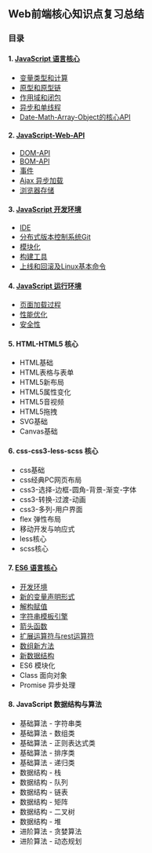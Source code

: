 ## Web前端核心知识点复习总结

### 目录

#### 1. [JavaScript 语言核心](https://github.com/LightSmileY/Web-front-end---Review/tree/master/01.%20JavaScript%20%E8%AF%AD%E8%A8%80%E6%A0%B8%E5%BF%83)

- [变量类型和计算](https://github.com/LightSmileY/Web-front-end---Review/blob/master/01.%20JavaScript%20%E8%AF%AD%E8%A8%80%E6%A0%B8%E5%BF%83/1.%20%E5%8F%98%E9%87%8F%E7%B1%BB%E5%9E%8B%E5%92%8C%E8%AE%A1%E7%AE%97.md)
- [原型和原型链](https://github.com/LightSmileY/Web-front-end---Review/blob/master/01.%20JavaScript%20%E8%AF%AD%E8%A8%80%E6%A0%B8%E5%BF%83/2.%20%E5%8E%9F%E5%9E%8B%E5%92%8C%E5%8E%9F%E5%9E%8B%E9%93%BE.md)
- [作用域和闭包](https://github.com/LightSmileY/Web-front-end---Review/blob/master/01.%20JavaScript%20%E8%AF%AD%E8%A8%80%E6%A0%B8%E5%BF%83/3.%20%E4%BD%9C%E7%94%A8%E5%9F%9F%E5%92%8C%E9%97%AD%E5%8C%85.md)
- [异步和单线程](https://github.com/LightSmileY/Web-front-end---Review/blob/master/01.%20JavaScript%20%E8%AF%AD%E8%A8%80%E6%A0%B8%E5%BF%83/4.%20%E5%BC%82%E6%AD%A5%E5%92%8C%E5%8D%95%E7%BA%BF%E7%A8%8B.md)
- [Date-Math-Array-Object的核心API](https://github.com/LightSmileY/Web-front-end---Review/blob/master/01.%20JavaScript%20%E8%AF%AD%E8%A8%80%E6%A0%B8%E5%BF%83/5.%20Date-Math-Array-Object%E7%9A%84%E6%A0%B8%E5%BF%83API.md)

#### 2. [JavaScript-Web-API](https://github.com/LightSmileY/Web-front-end---Review/tree/master/02.%20JavaScript-Web-API)

- [DOM-API](https://github.com/LightSmileY/Web-front-end---Review/blob/master/02.%20JavaScript-Web-API/1.%20DOM-API.md)
- [BOM-API](https://github.com/LightSmileY/Web-front-end---Review/blob/master/02.%20JavaScript-Web-API/2.%20BOM-API.md)
- [事件](https://github.com/LightSmileY/Web-front-end---Review/blob/master/02.%20JavaScript-Web-API/3.%20%E4%BA%8B%E4%BB%B6.md)
- [Ajax 异步加载](https://github.com/LightSmileY/Web-front-end---Review/blob/master/02.%20JavaScript-Web-API/4.%20Ajax%20%E5%BC%82%E6%AD%A5%E5%8A%A0%E8%BD%BD.md)
- [浏览器存储](https://github.com/LightSmileY/Web-front-end---Review/blob/master/02.%20JavaScript-Web-API/5.%20%E6%B5%8F%E8%A7%88%E5%99%A8%E5%AD%98%E5%82%A8.md)

#### 3. [JavaScript 开发环境](https://github.com/LightSmileY/Web-front-end---Review/tree/master/03.%20JavaScript%20%E5%BC%80%E5%8F%91%E7%8E%AF%E5%A2%83)

- [IDE](https://github.com/LightSmileY/Web-front-end---Review/blob/master/03.%20JavaScript%20%E5%BC%80%E5%8F%91%E7%8E%AF%E5%A2%83/1.%20IDE.md)
- [分布式版本控制系统Git](https://github.com/LightSmileY/Web-front-end---Review/blob/master/03.%20JavaScript%20%E5%BC%80%E5%8F%91%E7%8E%AF%E5%A2%83/2.%20%E5%88%86%E5%B8%83%E5%BC%8F%E7%89%88%E6%9C%AC%E6%8E%A7%E5%88%B6%E7%B3%BB%E7%BB%9FGit.md)
- [模块化](https://github.com/LightSmileY/Web-front-end---Review/blob/master/03.%20JavaScript%20%E5%BC%80%E5%8F%91%E7%8E%AF%E5%A2%83/3.%20%E6%A8%A1%E5%9D%97%E5%8C%96.md)
- [构建工具](https://github.com/LightSmileY/Web-front-end---Review/blob/master/03.%20JavaScript%20%E5%BC%80%E5%8F%91%E7%8E%AF%E5%A2%83/4.%20%E6%9E%84%E5%BB%BA%E5%B7%A5%E5%85%B7.md)
- [上线和回滚及Linux基本命令](https://github.com/LightSmileY/Web-front-end---Review/blob/master/03.%20JavaScript%20%E5%BC%80%E5%8F%91%E7%8E%AF%E5%A2%83/5.%20%E4%B8%8A%E7%BA%BF%E5%92%8C%E5%9B%9E%E6%BB%9A%E5%8F%8ALinux%E5%9F%BA%E6%9C%AC%E5%91%BD%E4%BB%A4.md)

#### 4. [JavaScript 运行环境](https://github.com/LightSmileY/Web-front-end---Review/tree/master/04.%20JavaScript%20%E8%BF%90%E8%A1%8C%E7%8E%AF%E5%A2%83)

- [页面加载过程](https://github.com/LightSmileY/Web-front-end---Review/blob/master/04.%20JavaScript%20%E8%BF%90%E8%A1%8C%E7%8E%AF%E5%A2%83/1.%20%E9%A1%B5%E9%9D%A2%E5%8A%A0%E8%BD%BD%E8%BF%87%E7%A8%8B.md)
- [性能优化](https://github.com/LightSmileY/Web-front-end---Review/blob/master/04.%20JavaScript%20%E8%BF%90%E8%A1%8C%E7%8E%AF%E5%A2%83/2.%20%E6%80%A7%E8%83%BD%E4%BC%98%E5%8C%96.md)
- [安全性](https://github.com/LightSmileY/Web-front-end---Review/blob/master/04.%20JavaScript%20%E8%BF%90%E8%A1%8C%E7%8E%AF%E5%A2%83/3.%20%E5%AE%89%E5%85%A8%E6%80%A7.md)

#### 5. HTML-HTML5 核心

- HTML基础
- HTML表格与表单
- HTML5新布局
- HTML5属性变化
- HTML5音视频
- HTML5拖拽
- SVG基础
- Canvas基础

#### 6. css-css3-less-scss 核心

- css基础
- css经典PC网页布局
- css3-选择-边框-圆角-背景-渐变-字体
- css3-转换-过渡-动画
- css3-多列-用户界面
- flex 弹性布局
- 移动开发与响应式
- less核心
- scss核心

#### 7. [ES6 语言核心](https://github.com/LightSmileY/Web-front-end---Review/tree/master/07.%20ES6%20%E8%AF%AD%E8%A8%80%E6%A0%B8%E5%BF%83)

- [开发环境](https://github.com/LightSmileY/Web-front-end---Review/blob/master/07.%20ES6%20%E8%AF%AD%E8%A8%80%E6%A0%B8%E5%BF%83/01.%20%E5%BC%80%E5%8F%91%E7%8E%AF%E5%A2%83.md)
- [新的变量声明形式](https://github.com/LightSmileY/Web-front-end---Review/blob/master/07.%20ES6%20%E8%AF%AD%E8%A8%80%E6%A0%B8%E5%BF%83/02.%20%E6%96%B0%E7%9A%84%E5%8F%98%E9%87%8F%E5%A3%B0%E6%98%8E%E5%BD%A2%E5%BC%8F.md)
- [解构赋值](https://github.com/LightSmileY/Web-front-end---Review/blob/master/07.%20ES6%20%E8%AF%AD%E8%A8%80%E6%A0%B8%E5%BF%83/03.%20%E8%A7%A3%E6%9E%84%E8%B5%8B%E5%80%BC.md)
- [字符串模板引擎](https://github.com/LightSmileY/Web-front-end---Review/blob/master/07.%20ES6%20%E8%AF%AD%E8%A8%80%E6%A0%B8%E5%BF%83/04.%20%E5%AD%97%E7%AC%A6%E4%B8%B2%E6%A8%A1%E6%9D%BF%E5%BC%95%E6%93%8E.md)
- [箭头函数](https://github.com/LightSmileY/Web-front-end---Review/blob/master/07.%20ES6%20%E8%AF%AD%E8%A8%80%E6%A0%B8%E5%BF%83/05.%20%E7%AE%AD%E5%A4%B4%E5%87%BD%E6%95%B0.md)
- [扩展运算符与rest运算符](https://github.com/LightSmileY/Web-front-end---Review/blob/master/07.%20ES6%20%E8%AF%AD%E8%A8%80%E6%A0%B8%E5%BF%83/06.%20%E6%89%A9%E5%B1%95%E8%BF%90%E7%AE%97%E7%AC%A6%E4%B8%8Erest%E8%BF%90%E7%AE%97%E7%AC%A6.md)
- [数组新方法](https://github.com/LightSmileY/Web-front-end---Review/blob/master/07.%20ES6%20%E8%AF%AD%E8%A8%80%E6%A0%B8%E5%BF%83/07.%20%E6%95%B0%E7%BB%84%E6%96%B0%E6%96%B9%E6%B3%95.md)
- [新数据结构](https://github.com/LightSmileY/Web-front-end---Review/blob/master/07.%20ES6%20%E8%AF%AD%E8%A8%80%E6%A0%B8%E5%BF%83/08.%20%E6%96%B0%E6%95%B0%E6%8D%AE%E7%BB%93%E6%9E%84.md)
- ES6 模块化
- Class 面向对象
- Promise 异步处理

#### 8. JavaScript 数据结构与算法

- 基础算法 - 字符串类
- 基础算法 - 数组类
- 基础算法 - 正则表达式类
- 基础算法 - 排序类
- 基础算法 - 递归类
- 数据结构 - 栈
- 数据结构 - 队列
- 数据结构 - 链表
- 数据结构 - 矩阵
- 数据结构 - 二叉树
- 数据结构 - 堆
- 进阶算法 - 贪婪算法
- 进阶算法 - 动态规划